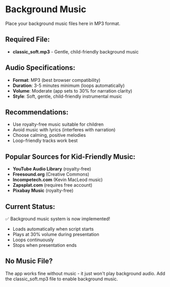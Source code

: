 # Background Music

Place your background music files here in MP3 format.

## Required File:
- **classic_soft.mp3** - Gentle, child-friendly background music

## Audio Specifications:
- **Format**: MP3 (best browser compatibility)
- **Duration**: 3-5 minutes minimum (loops automatically)
- **Volume**: Moderate (app sets to 30% for narration clarity)
- **Style**: Soft, gentle, child-friendly instrumental music

## Recommendations:
- Use royalty-free music suitable for children
- Avoid music with lyrics (interferes with narration)
- Choose calming, positive melodies
- Loop-friendly tracks work best

## Popular Sources for Kid-Friendly Music:
- **YouTube Audio Library** (royalty-free)
- **Freesound.org** (Creative Commons)
- **Incompetech.com** (Kevin MacLeod music)
- **Zapsplat.com** (requires free account)
- **Pixabay Music** (royalty-free)

## Current Status:
✅ Background music system is now implemented!
- Loads automatically when script starts
- Plays at 30% volume during presentation
- Loops continuously
- Stops when presentation ends

## No Music File? 
The app works fine without music - it just won't play background audio.
Add the classic_soft.mp3 file to enable background music.